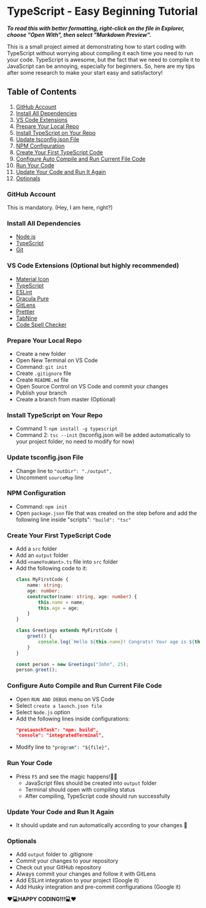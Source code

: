 # TypeScript - Easy Beginning Tutorial

***To read this with better formatting, right-click on the file in Explorer, choose "Open With", then select "Markdown Preview".***

This is a small project aimed at demonstrating how to start coding with TypeScript without worrying about compiling it each time you need to run your code. TypeScript is awesome, but the fact that we need to compile it to JavaScript can be annoying, especially for beginners. So, here are my tips after some research to make your start easy and satisfactory!

## Table of Contents
1. [GitHub Account](#github-account)
2. [Install All Dependencies](#install-all-dependencies)
3. [VS Code Extensions](#vs-code-extensions)
4. [Prepare Your Local Repo](#prepare-your-local-repo)
5. [Install TypeScript on Your Repo](#install-typescript-on-your-repo)
6. [Update tsconfig.json File](#update-tsconfigjson-file)
7. [NPM Configuration](#npm-configuration)
8. [Create Your First TypeScript Code](#create-your-first-typescript-code)
9. [Configure Auto Compile and Run Current File Code](#configure-auto-compile-and-run-current-file-code)
10. [Run Your Code](#run-your-code)
11. [Update Your Code and Run It Again](#update-your-code-and-run-it-again)
12. [Optionals](#optionals)


### GitHub Account

This is mandatory. (Hey, I am here, right?)

### Install All Dependencies
- [Node.js](https://nodejs.org/en/download/current)
- [TypeScript](https://www.typescriptlang.org/download)
- [Git](https://git-scm.com/downloads)

### VS Code Extensions (Optional but highly recommended)
- [Material Icon](https://marketplace.visualstudio.com/items?itemName=PKief.material-icon-theme)
- [TypeScript](https://marketplace.visualstudio.com/items?itemName=ms-vscode.vscode-typescript-next)
- [ESLint](https://marketplace.visualstudio.com/items?itemName=dbaeumer.vscode-eslint)
- [Dracula Pure](https://marketplace.visualstudio.com/items?itemName=blackblackcat.dracula-pure)
- [GitLens](https://marketplace.visualstudio.com/items?itemName=eamodio.gitlens)
- [Prettier](https://marketplace.visualstudio.com/items?itemName=esbenp.prettier-vscode)
- [TabNine](https://marketplace.visualstudio.com/items?itemName=TabNine.tabnine-vscode)
- [Code Spell Checker](https://marketplace.visualstudio.com/items?itemName=streetsidesoftware.code-spell-checker)

### Prepare Your Local Repo
- Create a new folder
- Open New Terminal on VS Code
- Command: `git init`
- Create `.gitignore` file
- Create `README.md` file
- Open Source Control on VS Code and commit your changes
- Publish your branch
- Create a branch from master (Optional)

### Install TypeScript on Your Repo
- Command 1: `npm install -g typescript`
- Command 2: `tsc --init` (tsconfig.json will be added automatically to your project folder, no need to modify for now)

### Update tsconfig.json File
- Change line to `"outDir": "./output",`
- Uncomment `sourceMap` line

### NPM Configuration
- Command: `npm init`
- Open `package.json` file that was created on the step before and add the following line inside "scripts": `"build": "tsc"`

### Create Your First TypeScript Code
- Add a `src` folder
- Add an `output` folder
- Add `<nameYouWant>.ts` file into `src` folder
- Add the following code to it:
    ```typescript
    class MyFirstCode {
        name: string;
        age: number;
        constructor(name: string, age: number) {
            this.name = name;
            this.age = age;
        }
    }
    
    class Greetings extends MyFirstCode {
        greet() {
            console.log(`Hello ${this.name}! Congrats! Your age is ${this.age}!`);
        }
    }
    
    const person = new Greetings("John", 25);
    person.greet();
    ```

### Configure Auto Compile and Run Current File Code
- Open `RUN AND DEBUG` menu on VS Code
- Select `create a launch.json file`
- Select `Node.js` option
- Add the following lines inside configurations:
    ```json
    "preLaunchTask": "npm: build",
    "console": "integratedTerminal",
    ```
- Modify line to `"program": "${file}",`

### Run Your Code
- Press `F5` and see the magic happens!🧙‍♂️
    - JavaScript files should be created into `output` folder
    - Terminal should open with compiling status
    - After compiling, TypeScript code should run successfully

### Update Your Code and Run It Again
- It should update and run automatically according to your changes 🤖

### Optionals
- Add `output` folder to .gitignore
- Commit your changes to your repository
- Check out your GitHub repository
- Always commit your changes and follow it with GitLens
- Add ESLint integration to your project (Google it)
- Add Husky integration and pre-commit configurations (Google it)

**❤️💻HAPPY CODING!!!💻❤️**
